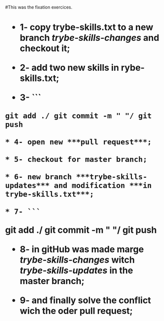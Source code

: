 #This was the fixation exercices. <h1>

 * 1- copy trybe-skills.txt to a new branch ***trybe-skills-changes*** and checkout it;

 * 2- add two new skills in rybe-skills.txt;

 * 3- ``` 
 ```
 git add ./ git commit -m " "/ git push

 * 4- open new ***pull request***;

 * 5- checkout for master branch; 

 * 6- new branch ***trybe-skills-updates*** and modification ***in trybe-skills.txt***;

 * 7- ```
  ```
 git add ./ git commit -m " "/ git push 


 * 8- in **gitHub** was made marge ***trybe-skills-changes*** witch ***trybe-skills-updates*** in the master branch;

 * 9- and finally **solve** the **conflict** wich the oder **pull request**;

